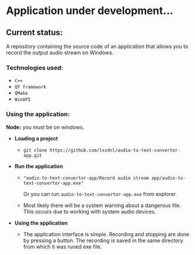# Application under development...
## Current status:
A repository containing the source code of an application that allows you to record the output audio stream on Windows.
### Technologies used:
- `C++`
- `QT framework`
- `QMake`
- `WinAPI`
### Using the application:
**Node:** you must be on windows.
- **Loading a project**

  - ```
    git clone https://github.com/lxvdnl/audio-to-text-convertor-app.git 
    ```
- **Run the application**

  - ```
    "audio-to-text-convertor-app/Record audio stream app/audio-to-text-convertor-app.exe"
    ```
    Or you can run `audio-to-text-convertor-app.exe` from explorer.
    
  - Most likely there will be a system warning about a dangerous file. This occurs due to working with system audio devices.
- **Using the application**
  
  - The application interface is simple. Recording and stopping are done by pressing a button. The recording is saved in the same directory from which it was runed exe file.
